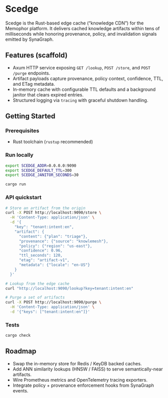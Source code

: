 # Scedge

Scedge is the Rust-based edge cache (“knowledge CDN”) for the Memophor platform. It delivers cached knowledge artifacts within tens of milliseconds while honoring provenance, policy, and invalidation signals emitted by SynaGraph.

## Features (scaffold)
- Axum HTTP service exposing `GET /lookup`, `POST /store`, and `POST /purge` endpoints.
- Artifact payloads capture provenance, policy context, confidence, TTL, and ETag metadata.
- In-memory cache with configurable TTL defaults and a background janitor that clears expired entries.
- Structured logging via `tracing` with graceful shutdown handling.

## Getting Started

### Prerequisites
- Rust toolchain (`rustup` recommended)

### Run locally
```bash
export SCEDGE_ADDR=0.0.0.0:9090
export SCEDGE_DEFAULT_TTL=300
export SCEDGE_JANITOR_SECONDS=30

cargo run
```

### API quickstart
```bash
# Store an artifact from the origin
curl -X POST http://localhost:9090/store \
  -H 'Content-Type: application/json' \
  -d '{
    "key": "tenant:intent:en",
    "artifact": {
      "content": {"plan": "triage"},
      "provenance": {"source": "knowlemesh"},
      "policy": {"region": "us-east"},
      "confidence": 0.96,
      "ttl_seconds": 120,
      "etag": "artifact-v1",
      "metadata": {"locale": "en-US"}
    }
  }'

# Lookup from the edge cache
curl "http://localhost:9090/lookup?key=tenant:intent:en"

# Purge a set of artifacts
curl -X POST http://localhost:9090/purge \
  -H 'Content-Type: application/json' \
  -d '{"keys": ["tenant:intent:en"]}'
```

### Tests
```bash
cargo check
```

## Roadmap
- Swap the in-memory store for Redis / KeyDB backed caches.
- Add ANN similarity lookups (HNSW / FAISS) to serve semantically-near artifacts.
- Wire Prometheus metrics and OpenTelemetry tracing exporters.
- Integrate policy + provenance enforcement hooks from SynaGraph events.

